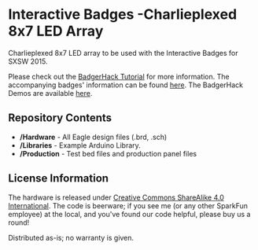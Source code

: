 Interactive Badges -Charlieplexed 8x7 LED Array
===============================================

Charlieplexed 8x7 LED array to be used with the Interactive Badges for SXSW 2015.

Please check out the [BadgerHack Tutorial](http://sfe.io/t349) for more information. 
The accompanying badges' information can be found [here](https://github.com/sparkfun/Interactive_Badges/tree/sxsw2015).
The BadgerHack Demos are available [here](https://github.com/sparkfun/BadgerHack_Demos).

 Repository Contents
-------------------

* **/Hardware** - All Eagle design files (.brd, .sch)
* **/Libraries** - Example Arduino Library.
* **/Production** - Test bed files and production panel files


License Information
-------------------

The hardware is released under [Creative Commons ShareAlike 4.0 International](https://creativecommons.org/licenses/by-sa/4.0/).
The code is beerware; if you see me (or any other SparkFun employee) at the local, and you've found our code helpful, please buy us a round!

Distributed as-is; no warranty is given.
